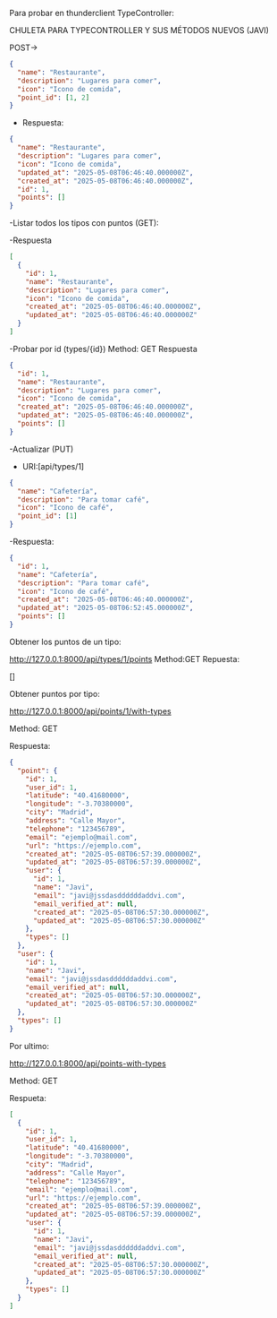 Para probar en thunderclient TypeController:

CHULETA PARA TYPECONTROLLER Y SUS MÉTODOS NUEVOS (JAVI)


POST->
```json
{
  "name": "Restaurante",
  "description": "Lugares para comer",
  "icon": "️Icono de comida",
  "point_id": [1, 2]  
}
```
- Respuesta:
```json
{
  "name": "Restaurante",
  "description": "Lugares para comer",
  "icon": "️Icono de comida",
  "updated_at": "2025-05-08T06:46:40.000000Z",
  "created_at": "2025-05-08T06:46:40.000000Z",
  "id": 1,
  "points": []
}
```

-Listar todos los tipos con puntos (GET):


-Respuesta
```json
[
  {
    "id": 1,
    "name": "Restaurante",
    "description": "Lugares para comer",
    "icon": "️Icono de comida",
    "created_at": "2025-05-08T06:46:40.000000Z",
    "updated_at": "2025-05-08T06:46:40.000000Z"
  }
]
```

-Probar por id (types/{id})
Method: GET
Respuesta
```json
{
  "id": 1,
  "name": "Restaurante",
  "description": "Lugares para comer",
  "icon": "️Icono de comida",
  "created_at": "2025-05-08T06:46:40.000000Z",
  "updated_at": "2025-05-08T06:46:40.000000Z",
  "points": []
}

```

-Actualizar (PUT)
- URI:[api/types/1]
```json
{
  "name": "Cafetería",
  "description": "Para tomar café",
  "icon": "Icono de café",
  "point_id": [1]
}
```

-Respuesta:

```json
{
  "id": 1,
  "name": "Cafetería",
  "description": "Para tomar café",
  "icon": "Icono de café",
  "created_at": "2025-05-08T06:46:40.000000Z",
  "updated_at": "2025-05-08T06:52:45.000000Z",
  "points": []
}
```

Obtener los puntos de un tipo:

http://127.0.0.1:8000/api/types/1/points
Method:GET
Repuesta:

[]

Obtener puntos por tipo:


http://127.0.0.1:8000/api/points/1/with-types

Method: GET

Respuesta:
```json
{
  "point": {
    "id": 1,
    "user_id": 1,
    "latitude": "40.41680000",
    "longitude": "-3.70380000",
    "city": "Madrid",
    "address": "Calle Mayor",
    "telephone": "123456789",
    "email": "ejemplo@mail.com",
    "url": "https://ejemplo.com",
    "created_at": "2025-05-08T06:57:39.000000Z",
    "updated_at": "2025-05-08T06:57:39.000000Z",
    "user": {
      "id": 1,
      "name": "Javi",
      "email": "javi@jssdasddddddaddvi.com",
      "email_verified_at": null,
      "created_at": "2025-05-08T06:57:30.000000Z",
      "updated_at": "2025-05-08T06:57:30.000000Z"
    },
    "types": []
  },
  "user": {
    "id": 1,
    "name": "Javi",
    "email": "javi@jssdasddddddaddvi.com",
    "email_verified_at": null,
    "created_at": "2025-05-08T06:57:30.000000Z",
    "updated_at": "2025-05-08T06:57:30.000000Z"
  },
  "types": []
}

```

Por ultimo:


http://127.0.0.1:8000/api/points-with-types

Method: GET


Respueta:
```json
[
  {
    "id": 1,
    "user_id": 1,
    "latitude": "40.41680000",
    "longitude": "-3.70380000",
    "city": "Madrid",
    "address": "Calle Mayor",
    "telephone": "123456789",
    "email": "ejemplo@mail.com",
    "url": "https://ejemplo.com",
    "created_at": "2025-05-08T06:57:39.000000Z",
    "updated_at": "2025-05-08T06:57:39.000000Z",
    "user": {
      "id": 1,
      "name": "Javi",
      "email": "javi@jssdasddddddaddvi.com",
      "email_verified_at": null,
      "created_at": "2025-05-08T06:57:30.000000Z",
      "updated_at": "2025-05-08T06:57:30.000000Z"
    },
    "types": []
  }
]

```
